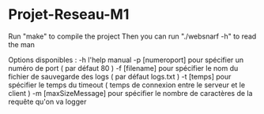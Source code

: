 # Projet-Reseau-M1

Run "make" to compile the project
Then you can run "./websnarf -h" to read the man

Options disponibles : 
-h l'help manual 
-p [numeroport] pour spécifier un numéro de port ( par défaut 80 )
-f [filename] pour spécifier le nom du fichier de sauvegarde des logs ( par défaut logs.txt )
-t [temps] pour spécifier le temps du timeout ( temps de connexion entre le serveur et le client )
-m [maxSizeMessage] pour spécifier le nombre de caractères de la requête qu'on va logger
